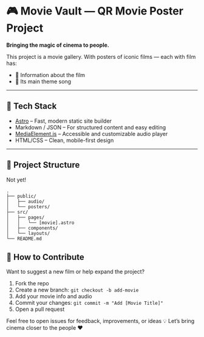 # 🎮 Movie Vault — QR Movie Poster Project

**Bringing the magic of cinema to people.**

This project is a movie gallery. With posters of iconic films — each with film has:

* 📖 Information about the film
* 🎵 Its main theme song

---

## 🚀 Tech Stack

* [Astro](https://astro.build) – Fast, modern static site builder
* Markdown / JSON – For structured content and easy editing
* [MediaElement.js](https://www.mediaelementjs.com/) – Accessible and customizable audio player
* HTML/CSS – Clean, mobile-first design

---

## 📂 Project Structure
Not yet!
```
.
├── public/
│   ├── audio/
│   └── posters/
├── src/
│   ├── pages/
│   │   └── [movie].astro
│   ├── components/
│   └── layouts/
└── README.md
```

## 🧹 How to Contribute

Want to suggest a new film or help expand the project?

1. Fork the repo
2. Create a new branch: `git checkout -b add-movie`
3. Add your movie info and audio
4. Commit your changes: `git commit -m "Add [Movie Title]"`
5. Open a pull request

Feel free to open issues for feedback, improvements, or ideas 💡
Let’s bring cinema closer to the people ❤️

